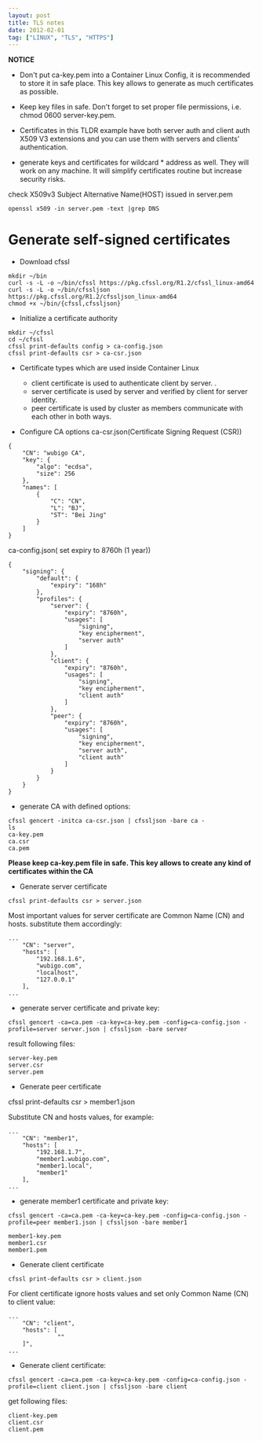 ```yaml
---
layout: post
title: TLS notes
date: 2012-02-01
tag: ["LINUX", "TLS", "HTTPS"]
---
```




**NOTICE**

- Don't put ca-key.pem into a Container Linux Config, it is recommended to store it in safe place. This key allows to generate as much certificates as possible.
    
- Keep key files in safe. Don't forget to set proper file permissions, i.e. chmod 0600 server-key.pem.
    
- Certificates in this TLDR example have both server auth and client auth X509 V3 extensions and you can use them with servers and clients' authentication.
    
- generate keys and certificates for wildcard * address as well. They will work on any machine. It will simplify certificates routine but increase security risks.

check  X509v3 Subject Alternative Name(HOST) issued in server.pem
```
openssl x509 -in server.pem -text |grep DNS
```


# Generate self-signed certificates

* Download cfssl
```
mkdir ~/bin
curl -s -L -o ~/bin/cfssl https://pkg.cfssl.org/R1.2/cfssl_linux-amd64
curl -s -L -o ~/bin/cfssljson https://pkg.cfssl.org/R1.2/cfssljson_linux-amd64
chmod +x ~/bin/{cfssl,cfssljson}
```

* Initialize a certificate authority
```
mkdir ~/cfssl
cd ~/cfssl
cfssl print-defaults config > ca-config.json
cfssl print-defaults csr > ca-csr.json
```

* Certificate types which are used inside Container Linux

    - client certificate is used to authenticate client by server. .
    - server certificate is used by server and verified by client for server identity.
    - peer certificate is used by cluster as members communicate with each other in both ways.

* Configure CA options
ca-csr.json(Certificate Signing Request (CSR))
```
{
    "CN": "wubigo CA",
    "key": {
        "algo": "ecdsa",
        "size": 256
    },
    "names": [
        {
            "C": "CN",
            "L": "BJ",
            "ST": "Bei Jing"
        }
    ]
}
```

ca-config.json( set expiry to 8760h (1 year))
```
{
    "signing": {
        "default": {
            "expiry": "168h"
        },
        "profiles": {
            "server": {
                "expiry": "8760h",
                "usages": [
                    "signing",
                    "key encipherment",
                    "server auth"
                ]
            },
            "client": {
                "expiry": "8760h",
                "usages": [
                    "signing",
                    "key encipherment",
                    "client auth"
                ]
            },
            "peer": {
                "expiry": "8760h",
                "usages": [
                    "signing",
                    "key encipherment",
                    "server auth",
                    "client auth"
                ]
            }
        }
    }
}
```

* generate CA with defined options:
```
cfssl gencert -initca ca-csr.json | cfssljson -bare ca -
ls 
ca-key.pem
ca.csr
ca.pem
```
**Please keep ca-key.pem file in safe. This key allows to create any kind of certificates within the CA**

* Generate server certificate
```
cfssl print-defaults csr > server.json
```
Most important values for server certificate are Common Name (CN) and hosts. substitute them accordingly:

```
...
    "CN": "server",
    "hosts": [
        "192.168.1.6",
        "wubigo.com",
        "localhost",
        "127.0.0.1"
    ],
...
```
 - generate server certificate and private key:
```
cfssl gencert -ca=ca.pem -ca-key=ca-key.pem -config=ca-config.json -profile=server server.json | cfssljson -bare server
```
result following files:
```
server-key.pem
server.csr
server.pem
```

* Generate peer certificate

cfssl print-defaults csr > member1.json

Substitute CN and hosts values, for example:
```
...
    "CN": "member1",
    "hosts": [
        "192.168.1.7",
        "member1.wubigo.com",
        "member1.local",
        "member1"
    ],
...
```

  - generate member1 certificate and private key:
```
cfssl gencert -ca=ca.pem -ca-key=ca-key.pem -config=ca-config.json -profile=peer member1.json | cfssljson -bare member1
```
```
member1-key.pem
member1.csr
member1.pem
```

* Generate client certificate
```
cfssl print-defaults csr > client.json
```
For client certificate ignore hosts values and set only Common Name (CN) to client value:
```
...
    "CN": "client",
    "hosts": [
              ""
    ]",
...
```
- Generate client certificate:
```
cfssl gencert -ca=ca.pem -ca-key=ca-key.pem -config=ca-config.json -profile=client client.json | cfssljson -bare client
```

get following files:
```
client-key.pem
client.csr
client.pem
```
